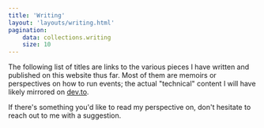 ```yaml
---
title: 'Writing'
layout: 'layouts/writing.html'
pagination:
    data: collections.writing
    size: 10
---
```


The following list of titles are links to the various pieces I have written and published on this website thus far. Most of them are memoirs or perspectives on how to run events; the actual "technical" content I will have likely mirrored on [dev.to](https://dev.to/adubhlaoich). 

If there's something you'd like to read my perspective on, don't hesitate to reach out to me with a suggestion.